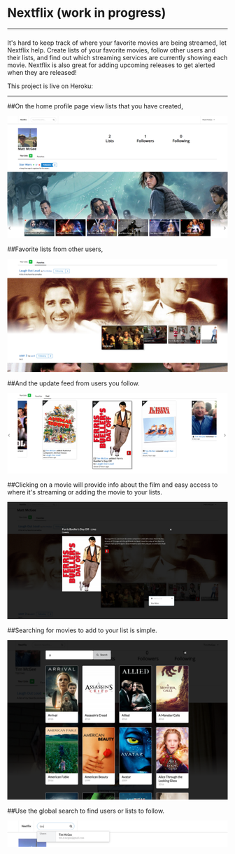 # Nextflix (work in progress)
___
### 
It's hard to keep track of where your favorite movies are being streamed, let Nextflix help. Create lists of your favorite movies, follow other users and their lists, and find out which streaming services are currently showing each movie. Nextflix is also great for adding upcoming releases to get alerted when they are released!  

This project is live on Heroku: 
___
##On the home profile page view lists that you have created, 

![Homepage View](readme-assets/profile.png)


##Favorite lists from other users, 

![Favorite lists](readme-assets/favorite_lists.png)


##And the update feed from users you follow.

![Update Feed](readme-assets/feed.png)


##Clicking on a movie will provide info about the film and easy access to where it's streaming or adding the movie to your lists.

![Movie show](readme-assets/movie_show.png)


##Searching for movies to add to your list is simple.

![Movie search](readme-assets/movie_search.png)


##Use the global search to find users or lists to follow.

![Search](readme-assets/search.png)
